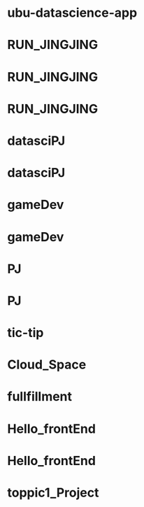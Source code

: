 # ubu-datascience-app
# RUN_JINGJING
# RUN_JINGJING
# RUN_JINGJING
# datasciPJ
# datasciPJ
# gameDev
# gameDev
# PJ
# PJ
# tic-tip
# Cloud_Space
# fullfillment
# Hello_frontEnd
# Hello_frontEnd
# toppic1_Project
